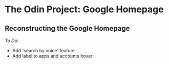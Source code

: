 <h1>The Odin Project: Google Homepage</h1>
<h2>Reconstructing the Google Homepage</h2>
<p><em>To Do:</em></p>
<ul>
    <li>Add 'search by voice' feature</li>
    <li>Add label to apps and accounts hover
</ul>